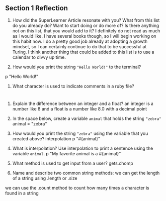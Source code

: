 ## Section 1 Reflection

1. How did the SuperLearner Article resonate with you? What from this list do you already do? Want to start doing or do more of? Is there anything not on this list, that you would add to it?
I definitely do not read as much as I would like. I have several books though, so I will begin working on this habit now. I do a pretty good job already at adopting a growth mindset, so I can certainly continue to do that to be successful at Turing. I think another thing that could be added to this list is to use a calendar to divvy up time.

1. How would you print the string `"Hello World!"` to the terminal?

p "Hello World!"

1. What character is used to indicate comments in a ruby file?
#

1. Explain the difference between an integer and a float?
an integer is a number like 8 and a float is a number like 8.0 with a decimal point

1. In the space below, create a variable `animal` that holds the string `"zebra"`
animal = "zebra"

1. How would you print the string `"zebra"` using the variable that you created above?
interpolation
p "#{animal}"

1. What is interpolation? Use interpolation to print a sentence using the variable `animal`.
p "My favorite animal is a #{animal}"


1. What method is used to get input from a user?
gets.chomp

1. Name and describe two common string methods:
we can get the length of a string using .length or .size

we can use the .count method to count how many times a character is found in a string

